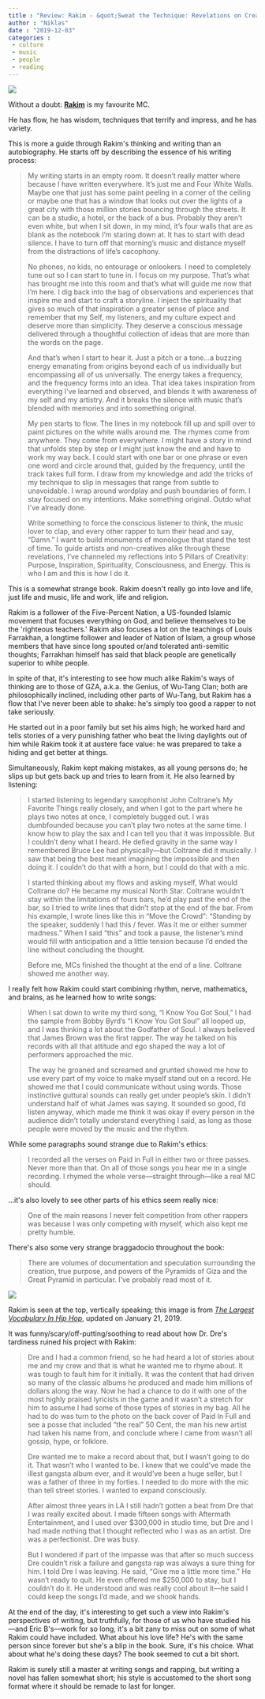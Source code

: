 ```yaml
---
title : "Review: Rakim - &quot;Sweat the Technique: Revelations on Creativity from the Lyrical Genius&quot;"
author : "Niklas"
date : "2019-12-03"
categories : 
 - culture
 - music
 - people
 - reading
---
```


![](https://niklasblog.com/wp-content/9780062850232_ead6f.jpeg)

Without a doubt: **[Rakim](https://en.wikipedia.org/wiki/Rakim)** is my favourite MC.

He has flow, he has wisdom, techniques that terrify and impress, and he has variety.

This is more a guide through Rakim's thinking and writing than an autobiography. He starts off by describing the essence of his writing process:

> My writing starts in an empty room. It doesn’t really matter where because I have written everywhere. It’s just me and Four White Walls. Maybe one that just has some paint peeling in a corner of the ceiling or maybe one that has a window that looks out over the lights of a great city with those million stories bouncing through the streets. It can be a studio, a hotel, or the back of a bus. Probably they aren’t even white, but when I sit down, in my mind, it’s four walls that are as blank as the notebook I’m staring down at. It has to start with dead silence. I have to turn off that morning’s music and distance myself from the distractions of life’s cacophony.  
>   
> No phones, no kids, no entourage or onlookers. I need to completely tune out so I can start to tune in. I focus on my purpose. That’s what has brought me into this room and that’s what will guide me now that I’m here. I dig back into the bag of observations and experiences that inspire me and start to craft a storyline. I inject the spirituality that gives so much of that inspiration a greater sense of place and remember that my Self, my listeners, and my culture expect and deserve more than simplicity. They deserve a conscious message delivered through a thoughtful collection of ideas that are more than the words on the page.  
>   
> And that’s when I start to hear it. Just a pitch or a tone...a buzzing energy emanating from origins beyond each of us individually but encompassing all of us universally. The energy takes a frequency, and the frequency forms into an idea. That idea takes inspiration from everything I’ve learned and observed, and blends it with awareness of my self and my artistry. And it breaks the silence with music that’s blended with memories and into something original.  
>   
> My pen starts to flow. The lines in my notebook fill up and spill over to paint pictures on the white walls around me. The rhymes come from anywhere. They come from everywhere. I might have a story in mind that unfolds step by step or I might just know the end and have to work my way back. I could start with one bar or one phrase or even one word and circle around that, guided by the frequency, until the track takes full form. I draw from my knowledge and add the tricks of my technique to slip in messages that range from subtle to unavoidable. I wrap around wordplay and push boundaries of form. I stay focused on my intentions. Make something original. Outdo what I’ve already done.  
>   
> Write something to force the conscious listener to think, the music lover to clap, and every other rapper to turn their head and say, “Damn.” I want to build monuments of monologue that stand the test of time. To guide artists and non-creatives alike through these revelations, I’ve channeled my reflections into 5 Pillars of Creativity: Purpose, Inspiration, Spirituality, Consciousness, and Energy. This is who I am and this is how I do it.

This is a somewhat strange book. Rakim doesn't really go into love and life, just life and music, life and work, life and religion.

Rakim is a follower of the Five-Percent Nation, a US-founded Islamic movement that focuses everything on God, and believe themselves to be the 'righteous teachers.' Rakim also focuses a lot on the teachings of Louis Farrakhan, a longtime follower and leader of Nation of Islam, a group whose members that have since long spouted or/and tolerated anti-semitic thoughts; Farrakhan himself has said that black people are genetically superior to white people.

In spite of that, it's interesting to see how much alike Rakim's ways of thinking are to those of GZA, a.k.a. the Genius, of Wu-Tang Clan; both are philosophically inclined, including other parts of Wu-Tang, but Rakim has a flow that I've never been able to shake: he's simply too good a rapper to not take seriously.

He started out in a poor family but set his aims high; he worked hard and tells stories of a very punishing father who beat the living daylights out of him while Rakim took it at austere face value: he was prepared to take a hiding and get better at things.

Simultaneously, Rakim kept making mistakes, as all young persons do; he slips up but gets back up and tries to learn from it. He also learned by listening:

> I started listening to legendary saxophonist John Coltrane’s My Favorite Things really closely, and when I got to the part where he plays two notes at once, I completely bugged out. I was dumbfounded because you can’t play two notes at the same time. I know how to play the sax and I can tell you that it was impossible. But I couldn’t deny what I heard. He defied gravity in the same way I remembered Bruce Lee had physically—but Coltrane did it musically. I saw that being the best meant imagining the impossible and then doing it. I couldn’t do that with a horn, but I could do that with a mic.  
>   
> I started thinking about my flows and asking myself, What would Coltrane do? He became my musical North Star. Coltrane wouldn’t stay within the limitations of fours bars, he’d play past the end of the bar, so I tried to write lines that didn’t stop at the end of the bar. From his example, I wrote lines like this in “Move the Crowd”: “Standing by the speaker, suddenly I had this / fever. Was it me or either summer madness.” When I said “this” and took a pause, the listener’s mind would fill with anticipation and a little tension because I’d ended the line without concluding the thought.  
>   
> Before me, MCs finished the thought at the end of a line. Coltrane showed me another way.

I really felt how Rakim could start combining rhythm, nerve, mathematics, and brains, as he learned how to write songs:

> When I sat down to write my third song, “I Know You Got Soul,” I had the sample from Bobby Byrd’s “I Know You Got Soul” all looped up, and I was thinking a lot about the Godfather of Soul. I always believed that James Brown was the first rapper. The way he talked on his records with all that attitude and ego shaped the way a lot of performers approached the mic.  
>   
> The way he groaned and screamed and grunted showed me how to use every part of my voice to make myself stand out on a record. He showed me that I could communicate without using words. Those instinctive guttural sounds can really get under people’s skin. I didn’t understand half of what James was saying. It sounded so good, I’d listen anyway, which made me think it was okay if every person in the audience didn’t totally understand everything I said, as long as those people were moved by the music and the rhythm.

While some paragraphs sound strange due to Rakim's ethics:

> I recorded all the verses on Paid in Full in either two or three passes. Never more than that. On all of those songs you hear me in a single recording. I rhymed the whole verse—straight through—like a real MC should.

…it's also lovely to see other parts of his ethics seem really nice:

> One of the main reasons I never felt competition from other rappers was because I was only competing with myself, which also kept me pretty humble.

There's also some very strange braggadocio throughout the book:

> There are volumes of documentation and speculation surrounding the creation, true purpose, and powers of the Pyramids of Giza and the Great Pyramid in particular. I’ve probably read most of it.

![](https://niklasblog.com/wp-content/Screenshot-2019-12-03-at-14.19.27.png)

Rakim is seen at the top, vertically speaking; this image is from _[The Largest Vocabulary In Hip Hop](https://pudding.cool/projects/vocabulary/)_, updated on January 21, 2019.

It was funny/scary/off-putting/soothing to read about how Dr. Dre's tardiness ruined his project with Rakim:

> Dre and I had a common friend, so he had heard a lot of stories about me and my crew and that is what he wanted me to rhyme about. It was tough to fault him for it initially. It was the content that had driven so many of the classic albums he produced and made him millions of dollars along the way. Now he had a chance to do it with one of the most highly praised lyricists in the game and it wasn’t a stretch for him to assume I had some of those types of stories in my bag. All he had to do was turn to the photo on the back cover of Paid In Full and see a posse that included “the real” 50 Cent, the man his new artist had taken his name from, and conclude where I came from wasn’t all gossip, hype, or folklore.  
>   
> Dre wanted me to make a record about that, but I wasn’t going to do it. That wasn’t who I wanted to be. I knew that we could’ve made the illest gangsta album ever, and it would’ve been a huge seller, but I was a father of three in my forties. I needed to do more with the mic than tell street stories. I wanted to expand consciously.  
>   
> After almost three years in LA I still hadn’t gotten a beat from Dre that I was really excited about. I made fifteen songs with Aftermath Entertainment, and I used over $300,000 in studio time, but Dre and I had made nothing that I thought reflected who I was as an artist. Dre was a perfectionist. Dre was busy.  
>   
> But I wondered if part of the impasse was that after so much success Dre couldn’t risk a failure and gangsta rap was always a sure thing for him. I told Dre I was leaving. He said, “Give me a little more time.” He wasn’t ready to quit. He even offered me $250,000 to stay, but I couldn’t do it. He understood and was really cool about it—he said I could keep the songs I’d made, and we shook hands.

At the end of the day, it's interesting to get such a view into Rakim's perspectives of writing, but truthfully, for those of us who have studied his—and Eric B's—work for so long, it's a bit zany to miss out on some of what Rakim could have included. What about his love life? He's with the same person since forever but she's a blip in the book. Sure, it's his choice. What about what he's doing these days? The book seemed to cut a bit short.

Rakim is surely still a master at writing songs and rapping, but writing a novel has fallen somewhat short; his style is accustomed to the short song format where it should be remade to last for longer.
